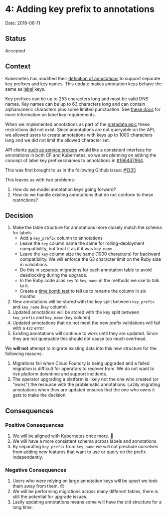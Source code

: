 4: Adding key prefix to annotations
================================

Date: 2019-06-11

Status
------

Accepted


Context
-------

Kubernetes has modified their [definition of annotations](https://kubernetes.io/docs/concepts/overview/working-with-objects/annotations/) to support separate key prefixes and key names.
This update makes annotation keys behave the same as [label](https://kubernetes.io/docs/concepts/overview/working-with-objects/labels/) keys.

Key prefixes can be up to 253 characters long and must be valid DNS names.
Key names can be up to 63 characters long and can contain alphanumeric characters plus some limited punctuation.
See [these docs](http://v3-apidocs.cloudfoundry.org/version/3.72.0/index.html#labels-and-selectors) for more information on label key requirements.

When we implemented annotations as part of the [metadata epic](https://www.pivotaltracker.com/epic/show/4124692) these restrictions did not exist.
Since annotations are not queryable on the API, we allowed users to create annotations with keys up to 1000 characters long and we did not limit the allowed character set.

API clients [such as service brokers](https://github.com/openservicebrokerapi/servicebroker/issues/654) would like a consistent interface for annotations in both CF and Kubernetes,
so we are planning on adding the concept of label key prefixes/names to annotations in [#166447964](https://www.pivotaltracker.com/story/show/166447964).

This was first brought to us in the following Github issue: [#1335](https://github.com/cloudfoundry/cloud_controller_ng/issues/1335)

This leaves us with two problems:
1. How do we model annotation keys going forward?
2. How do we handle existing annotations that do not conform to these restrictions?

Decision
--------

1. Make the table structure for annotations more closely match the schema for labels
    * Add a `key_prefix` column to annotations
    * Leave the `key` column name the same for rolling-deployment compatibility, but treat it as if it was `key_name`
    * Leave the `key` column size the same (1000 characters) for backward compatibility. We will enforce the 63 character limit on the Ruby side in validations.
    * Do this in separate migrations for each annotation table to avoid deadlocking during the upgrade.
    * In the Ruby code alias `key` to `key_name` in the methods we use to talk to it.
    * Create a [time bomb test](https://github.com/cloudfoundry/cloud_controller_ng/blob/b6ba5196722728a221034aadad076646f43f5de3/spec/support/deprecation_helpers.rb) to tell us to rename the column in six months
1. New annotations will be stored with the key split between `key_prefix` and `key_name` (`key` column)
1. Updated annotations will be stored with the key split between `key_prefix` and `key_name` (`key` column)
1. Updated annotations that do not meet the new prefix validations will fail with a `422` error
1. Existing annotations will continue to work until they are updated. Since they are not queryable this should not cause too much overhead.

We **will not** attempt to migrate existing data into this new structure for the following reasons:

1. Migrations fail when Cloud Foundry is being upgraded and a failed migration is difficult for operators to recover from. We do not want to risk platform downtime and support incidents.
1. The operator upgrading a platform is likely not the one who created (or "owns") the resource with the problematic annotations. Lazily migrating annotations when they are updated ensures that the one who owns it gets to make the decision.

Consequences
------------

### Positive Consequences
1. We will be aligned with Kubernetes once more. 🙂
1. We will have a more consistent schema across labels and annotations.
1. By separating `key_prefix` from `key_name` we will not preclude ourselves from adding new features that want to use or query on the prefix independently.

### Negative Consequences
1. Users who were relying on large annotation keys will be upset we took them away from them. 😔
1. We will be performing migrations across many different tables, there is still the potential for upgrade issues.
1. Lazily updating annotations means some will have the old structure for a long time.
